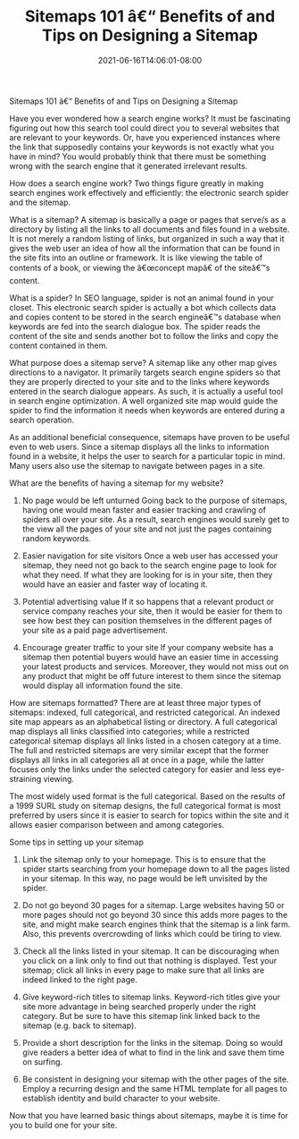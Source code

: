 ﻿---
title: "Sitemaps 101 â€“ Benefits of and Tips on Designing a Sitemap"
date: 2021-06-16T14:06:01-08:00
description: "10 sitemap articles Tips for Web Success"
featured_image: "/images/10 sitemap articles.jpg"
tags: ["10 sitemap articles"]
---

Sitemaps 101 â€“ Benefits of and Tips on Designing a Sitemap


Have you ever wondered how a search engine works? It must be fascinating figuring out how this search tool could direct you to several websites that are relevant to your keywords. Or, have you experienced instances where the link that supposedly contains your keywords is not exactly what you have in mind? You would probably think that there must be something wrong with the search engine that it generated irrelevant results.

How does a search engine work?
Two things figure greatly in making search engines work effectively and efficiently: the electronic search spider and the sitemap.

What is a sitemap?
A sitemap is basically a page or pages that serve/s as a directory by listing all the links to all documents and files found in a website. It is not merely a random listing of links, but organized in such a way that it gives the web user an idea of how all the information that can be found in the site fits into an outline or framework. It is like viewing the table of contents of a book, or viewing the â€œconcept mapâ€ of the siteâ€™s content.

What is a spider?
In SEO language, spider is not an animal found in your closet. This electronic search spider is actually a bot which collects data and copies content to be stored in the search engineâ€™s database when keywords are fed into the search dialogue box. The spider reads the content of the site and sends another bot to follow the links and copy the content contained in them. 

What purpose does a sitemap serve?
A sitemap like any other map gives directions to a navigator. It primarily targets search engine spiders so that they are properly directed to your site and to the links where keywords entered in the search dialogue appears.  As such, it is actually a useful tool in search engine optimization. A well organized site map would guide the spider to find the information it needs when keywords are entered during a search operation. 

As an additional beneficial consequence, sitemaps have proven to be useful even to web users. Since a sitemap displays all the links to information found in a website, it helps the user to search for a particular topic in mind. Many users also use the sitemap to navigate between pages in a site.

What are the benefits of having a sitemap for my website?

1.	No page would be left unturned
Going back to the purpose of sitemaps, having one would mean faster and easier tracking and crawling of spiders all over your site. As a result, search engines would surely get to the view all the pages of your site and not just the pages containing random keywords. 

2.	Easier navigation for site visitors
Once a web user has accessed your sitemap, they need not go back to the search engine page to look for what they need. If what they are looking for is in your site, then they would have an easier and faster way of locating it.

3.	Potential advertising value
If it so happens that a relevant product or service company reaches your site, then it would be easier for them to see how best they can position themselves in the different pages of your site as a paid page advertisement.

4.	Encourage greater traffic to your site
If your company website has a sitemap then potential buyers would have an easier time in accessing your latest products and services. Moreover, they would not miss out on any product that might be off future interest to them since the sitemap would display all information found the site.

How are sitemaps formatted?
There are at least three major types of sitemaps: indexed, full categorical, and restricted categorical. An indexed site map appears as an alphabetical listing or directory.
A full categorical map displays all links classified into categories; while a restricted categorical sitemap displays all links listed in a chosen category at a time. The full and restricted sitemaps are very similar except that the former displays all links in all categories all at once in a page, while the latter focuses only the links under the selected category for easier and less eye-straining viewing.

The most widely used format is the full categorical. Based on the results of a 1999 SURL study on sitemap designs, the full categorical format is most preferred by users since it is easier to search for topics within the site and it allows easier comparison between and among categories.

Some tips in setting up your sitemap

1.	Link the sitemap only to your homepage.
This is to ensure that the spider starts searching from your homepage down to all the pages listed in your sitemap. In this way, no page would be left unvisited by the spider.

2.	Do not go beyond 30 pages for a sitemap.
Large websites having 50 or more pages should not go beyond 30 since this adds more pages to the site, and might make search engines think that the sitemap is a link farm. Also, this prevents overcrowding of links which could be tiring to view.

3.	Check all the links listed in your sitemap.
It can be discouraging when you click on a link only to find out that nothing is displayed. Test your sitemap; click all links in every page to make sure that all links are indeed linked to the right page.

4.	Give keyword-rich titles to sitemap links.
Keyword-rich titles give your site more advantage in being searched properly under the right category. But be sure to have this sitemap link linked back to the sitemap (e.g. back to sitemap).

5.	Provide a short description for the links in the sitemap.
Doing so would give readers a better idea of what to find in the link and save them time on surfing.

6.	Be consistent in designing your sitemap with the other pages of the site.
Employ a recurring design and the same HTML template for all pages to establish identity and build character to your website.

Now that you have learned basic things about sitemaps, maybe it is time for you to build one for your site.



